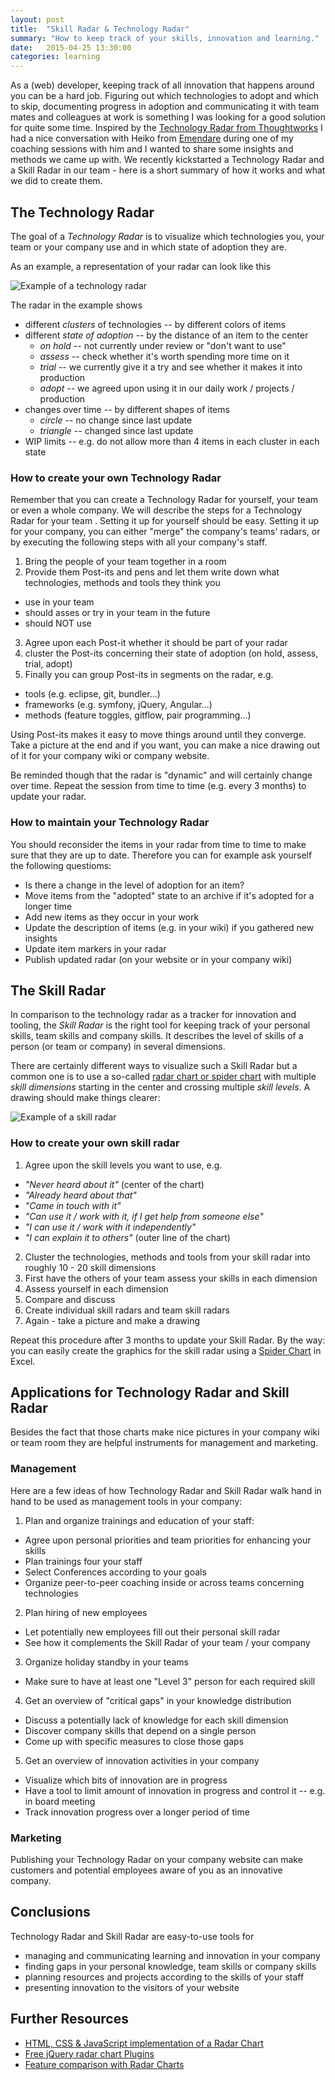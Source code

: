 ```yaml
---
layout: post
title:  "Skill Radar & Technology Radar"
summary: "How to keep track of your skills, innovation and learning."
date:   2015-04-25 13:30:00
categories: learning
---
```


As a (web) developer, keeping track of all innovation that happens around you can be a hard job. Figuring out which technologies to adopt and which to skip, documenting progress in adoption and communicating it with team mates and colleagues at work is something I was looking for a good solution for quite some time. Inspired by the [Technology Radar from Thoughtworks] I had a nice conversation with Heiko from [Emendare] during one of my coaching sessions with him and I wanted to share some insights and methods we came up with. We recently kickstarted a Technology Radar and a Skill Radar in our team - here is a short summary of how it works and what we did to create them.


## The Technology Radar

The goal of a *Technology Radar* is to visualize which technologies you, your team or your company use and in which state of adoption they are.

As an example, a representation of your radar can look like this

![Example of a technology radar](/assets/images/skill-radar/technology-radar.png)

The radar in the example shows

* different *clusters* of technologies -- by different colors of items
* different *state of adoption* -- by the distance of an item to the center
  * *on hold* -- not currently under review or "don't want to use"
  * *assess* -- check whether it's worth spending more time on it
  * *trial* -- we currently give it a try and see whether it makes it into production
  * *adopt* -- we agreed upon using it in our daily work / projects / production
* changes over time -- by different shapes of items
  * *circle* -- no change since last update
  * *triangle* -- changed since last update
* WIP limits -- e.g. do not allow more than 4 items in each cluster in each state


### How to create your own Technology Radar

Remember that you can create a Technology Radar for yourself, your team or even a whole company. We will describe the steps for a Technology Radar for your team . Setting it up for yourself should be easy. Setting it up for your company, you can either "merge" the company's teams' radars, or by executing the following steps with all your company's staff.

1. Bring the people of your team together in a room
2. Provide them Post-its and pens and let them write down what technologies, methods and tools they think you
  * use in your team
  * should asses or try in your team in the future
  * should NOT use
3. Agree upon each Post-it whether it should be part of your radar
4. cluster the Post-its concerning their state of adoption (on hold, assess, trial, adopt)
5. Finally you can group Post-its in segments on the radar, e.g.
  * tools (e.g. eclipse, git, bundler...)
  * frameworks (e.g. symfony, jQuery, Angular...)
  * methods (feature toggles, gitflow, pair programming...)

Using Post-its makes it easy to move things around until they converge. Take a picture at the end and if you want, you can make a nice drawing out of it for your company wiki or company website.

Be reminded though that the radar is "dynamic" and will certainly change over time. Repeat the session from time to time (e.g. every 3 months) to update your radar.


### How to maintain your Technology Radar

You should reconsider the items in your radar from time to time to make sure that they are up to date. Therefore you can for example ask yourself the following questioms:

* Is there a change in the level of adoption for an item?
* Move items from the "adopted" state to an archive if it's adopted for a longer time
* Add new items as they occur in your work
* Update the description of items (e.g. in your wiki) if you gathered new insights
* Update item markers in your radar
* Publish updated radar (on your website or in your company wiki)


## The Skill Radar

In comparison to the technology radar as a tracker for innovation and tooling, the *Skill Radar* is the right tool for keeping track of your personal skills, team skills and company skills. It describes the level of skills of a person (or team or company) in several dimensions.

There are certainly different ways to visualize such a Skill Radar but a common one is to use a so-called [radar chart or spider chart] with multiple *skill dimensions* starting in the center and crossing multiple *skill levels*. A drawing should make things clearer:

![Example of a skill radar](/assets/images/skill-radar/skill-radar.png)

### How to create your own skill radar

1. Agree upon the skill levels you want to use, e.g.
  * *"Never heard about it"* (center of the chart)
  * *"Already heard about that"*
  * *"Came in touch with it"*
  * *"Can use it / work with it, if I get help from someone else"*
  * *"I can use it / work with it independently"*
  * *"I can explain it to others"* (outer line of the chart)
2. Cluster the technologies, methods and tools from your skill radar into roughly 10 - 20 skill dimensions
3. First have the others of your team assess your skills in each dimension
4. Assess yourself in each dimension
5. Compare and discuss
6. Create individual skill radars and team skill radars
7. Again - take a picture and make a drawing

Repeat this procedure after 3 months to update your Skill Radar. By the way: you can easily create the graphics for the skill radar using a [Spider Chart] in Excel.


## Applications for Technology Radar and Skill Radar

Besides the fact that those charts make nice pictures in your company wiki or team room they are helpful instruments for management and marketing.


### Management

Here are a few ideas of how Technology Radar and Skill Radar walk hand in hand to be used as management tools in your company:

1. Plan and organize trainings and education of your staff:
  * Agree upon personal priorities and team priorities for enhancing your skills
  * Plan trainings four your staff
  * Select Conferences according to your goals
  * Organize peer-to-peer coaching inside or across teams concerning technologies
2. Plan hiring of new employees
  * Let potentially new employees fill out their personal skill radar
  * See how it complements the Skill Radar of your team / your company
3. Organize holiday standby in your teams
  * Make sure to have at least one "Level 3" person for each required skill
4. Get an overview of "critical gaps" in your knowledge distribution
  * Discuss a potentially lack of knowledge for each skill dimension
  * Discover company skills that depend on a single person
  * Come up with specific measures to close those gaps
5. Get an overview of innovation activities in your company
  * Visualize which bits of innovation are in progress
  * Have a tool to limit amount of innovation in progress and control it -- e.g. in board meeting
  * Track innovation progress over a longer period of time


### Marketing

Publishing your Technology Radar on your company website can make customers and potential employees aware of you as an innovative company.


## Conclusions

Technology Radar and Skill Radar are easy-to-use tools for

* managing and communicating learning and innovation in your company
* finding gaps in your personal knowledge, team skills or company skills
* planning resources and projects according to the skills of your staff
* presenting innovation to the visitors of your website


## Further Resources

* [HTML, CSS & JavaScript implementation of a Radar Chart](http://codepen.io/ggaulard/pen/BfkIx)
* [Free jQuery radar chart Plugins](http://www.jqueryscript.net/tags.php?/radar%20chart/)
* [Feature comparison with Radar Charts](http://www.fusioncharts.com/chart-primers/radar-chart/)


[Hackernews]:								https://news.ycombinator.com/
[Technology Radar from Thoughtworks]:       http://www.thoughtworks.com/radar
[Emendare]:									http://www.emendare.de/
[radar chart or spider chart]:              http://en.wikipedia.org/wiki/Radar_chart
[Spider Chart]:                             https://support.office.com/en-us/article/Present-your-data-in-a-radar-chart-16e20279-eed4-43c2-9bf5-29ff9b10601d